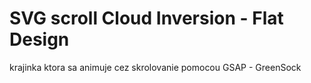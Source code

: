# SVG scroll Cloud Inversion - Flat Design


krajinka ktora sa animuje cez skrolovanie pomocou GSAP - GreenSock

